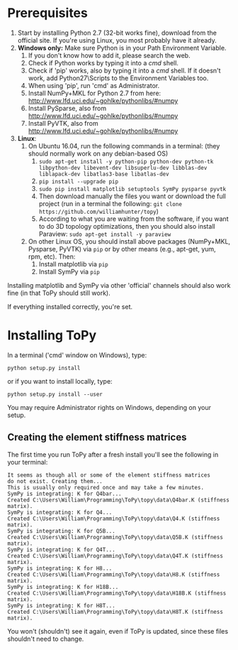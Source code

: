 # Prerequisites

1. Start by installing Python 2.7 (32-bit works fine), download from the official site. If you're using Linux, you most probably have it already.
1. **Windows only:** Make sure Python is in your Path Environment Variable.
	1. If you don't know how to add it, please search the web.
	1. Check if Python works by typing it into a *cmd* shell.
	1. Check if 'pip' works, also by typing it into a *cmd* shell. If it doesn't work, add Python27\Scripts to the Environment Variables too.
	1. When using 'pip', run 'cmd' as Administrator.
	1. Install NumPy+MKL for Python 2.7 from here: http://www.lfd.uci.edu/~gohlke/pythonlibs/#numpy
	1. Install PySparse, also from http://www.lfd.uci.edu/~gohlke/pythonlibs/#numpy
	1. Install PyVTK, also from http://www.lfd.uci.edu/~gohlke/pythonlibs/#numpy
1. **Linux**:
	1. On Ubuntu 16.04, run the following commands in a terminal: (they should normally work on any debian-based OS)
		1. `sudo apt-get install -y python-pip python-dev python-tk libpython-dev libevent-dev libsuperlu-dev libblas-dev liblapack-dev libatlas3-base libatlas-dev`
		2. `pip install --upgrade pip`
		3. `sudo pip install matplotlib setuptools SymPy pysparse pyvtk`
		4. Then download manually the files you want or download the full project (run in a terminal the following: `git clone https://github.com/williamhunter/topy`)
		5. According to what you are waiting from the software, if you want to do 3D topology optimizations, then you should also install Paraview: `sudo apt-get install -y paraview`
	1. On other Linux OS, you should install above packages (NumPy+MKL, Pysparse, PyVTK) via `pip` or by other means (e.g., apt-get, yum, rpm, etc). Then:
		1. Install matplotlib via `pip`
		1. Install SymPy via `pip`

Installing matplotlib and SymPy via other 'official' channels should also work fine (in that ToPy should still work).

If everything installed correctly, you're set.

# Installing ToPy
In a terminal ('cmd' window on Windows), type:

	python setup.py install

or if you want to install locally, type:

	python setup.py install --user

You may require Administrator rights on Windows, depending on your setup.
	
## Creating the element stiffness matrices
The first time you run ToPy after a fresh install you'll see the following in your terminal:

	It seems as though all or some of the element stiffness matrices
	do not exist. Creating them...
	This is usually only required once and may take a few minutes.
	SymPy is integrating: K for Q4bar...
	Created C:\Users\William\Programming\ToPy\topy\data\Q4bar.K (stiffness matrix).
	SymPy is integrating: K for Q4...
	Created C:\Users\William\Programming\ToPy\topy\data\Q4.K (stiffness matrix).
	SymPy is integrating: K for Q5B...
	Created C:\Users\William\Programming\ToPy\topy\data\Q5B.K (stiffness matrix).
	SymPy is integrating: K for Q4T...
	Created C:\Users\William\Programming\ToPy\topy\data\Q4T.K (stiffness matrix).
	SymPy is integrating: K for H8...
	Created C:\Users\William\Programming\ToPy\topy\data\H8.K (stiffness matrix).
	SymPy is integrating: K for H18B...
	Created C:\Users\William\Programming\ToPy\topy\data\H18B.K (stiffness matrix).
	SymPy is integrating: K for H8T...
	Created C:\Users\William\Programming\ToPy\topy\data\H8T.K (stiffness matrix).
	
You won't (shouldn't) see it again, even if ToPy is updated, since these
files shouldn't need to change.
